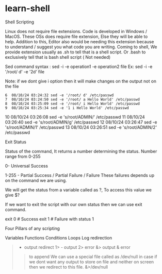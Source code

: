 # learn-shell

Shell Scripting

Linux does not require file extensions.
Code is developed in Windows / MacOS. These OSs does require file extension, Else they will be able to help. Addition to this, Editor also would be needing this extension because to understand / suggest you what code you are writing.
Coming to shell, We provide extension usually as .sh to tell that is a shell script. Or .bash to exclusively tell that is bash shell script ( Not needed)

Sed command
syntax : sed -i -e operation1 -e operation2 file Ex: sed -i -e '/root/ d' -e '2d' file

Note: if we dont give i option then it will make changes on the output not on the file

    6  08/10/24 03:24:32 sed -e '/root/ d' /etc/passwd
    7  08/10/24 03:24:50 sed -e '/root/ a Hello World' /etc/passwd
    8  08/10/24 03:25:09 sed -e '/root/ i Hello World' /etc/passwd
    9  08/10/24 03:25:34 sed -e '1 i Hello World' /etc/passwd
   10  08/10/24 03:26:08 sed -e 's/root/ADMIN/' /etc/passwd
   11  08/10/24 03:26:40 sed -e 's/root/ADMIN/g' /etc/passwd
   12  08/10/24 03:26:47 sed -e 's/root/ADMIN/1' /etc/passwd
   13  08/10/24 03:26:51 sed -e 's/root/ADMIN/2' /etc/passwd

Exit Status

Status of the command, It returns a number determining the status. Number range from 0-255

0- Universal Success

1-255 - Partial Success / Partial Failure / Failure These failures depends up on the command we are using.

We will get the status from a variable called as ?, To access this value we give $?

If we want to exit the script with our own status then we can use exit command.

exit 0 # Success 
exit 1 # Failure with status 1 

Four Pillars of any scripting

Variables
Functions
Conditions
Loops
Log redirection
> - output redirect
1> - output 2> error
&> output & error
>> to append
We can use a special file called as /dev/null in case if we dont want any output to store on file and neither on screen then we redirect to this file.
&>/dev/null
